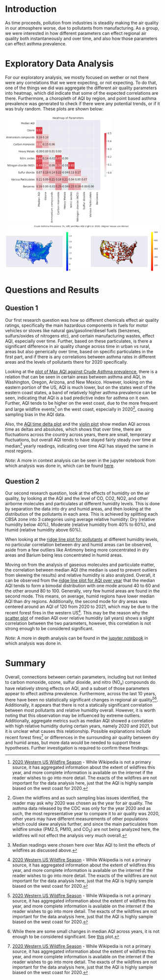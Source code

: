 # Introduction

<!-- A short paragraph introducing your project to the audience and a motivation for why this project is important. It’s fine to say your group has an interest in this topic and were keen to explore it more. -->

As time proceeds, pollution from industries is steadily making the air quality in our atmosphere worse, due to pollutants from manufacturing. As a group, we were interested in how different parameters can effect regional air quality both instantaneously and over time, and also how those parameters can effect asthma prevalence. 

# Exploratory Data Analysis

<!--  A summary of the **highlights** of your EDA, where you can show some visualizations of the exploratory data analysis your group did. --> 

For our exploratory analysis, we mostly focused on wether or not there were any correlations that we were expecting, or not expecting. To do that, one of the things we did was aggregate the different air quality parameters into heatmap, which did indicate that some of the expected correlations are there. Furthermore, a choropleth of AQI by region, and point based asthma prevalence was generated to check if there were any potential trends, or if it was truly random. These plots are shown below:

<img src ="images/gavin-heatmap.png" width="350px" height="350px" alt="Heatmap of parameters"> <img src ="images/gavin-plot-1.png" width="500px" alt="Choropleth of AQI with asthma prevalence overlaid">

# Questions and Results

## Question 1

<!--  Clearly state your research question, and include 2-3 visualizations that helped you answer your research question. You can create multi-panel figures, but each of your visualizations must speak directly to your research question, and any insights you were able to get from it should be clearly articulated in the figure caption/description. -->

Our first research question was how so different chemicals effect air quality ratings, specifically the main hazardous components in fuels for motor vehicles or stoves like natural gas/gasoline/diesel fuels (benzenes, sulfurs/oxides of nitrogens etc), and certain manufacturing wastes, effect AQI, especially over time. Further, based on these particulates, is there a significant difference in air quality change across time in urban vs rural, areas but also generically over time, based on specific particulates in the first part, and if there is any correlations between asthma rates in different areas and the levels of pollutants there for 2020 specifically.

Looking at the [plot of Max AQI against Crude Asthma prevalence](./images/gavin-plot-1.png), there is a relation that can be seen in certain areas between asthma and AQI, in Washington, Oregon, Arizona, and New Mexico. However, looking on the eastern portion of the US, AQI is much lower, but on the states west of the eastern coast states, a band of relatively higher asthma prevalence can be seen, indicating that AQI is a bad predictive index for asthma on it own. Further, AQI tends to be higher on the west coast, due to the more frequent and large wildfire events[^1] on the west coast, especially in 2020[^2], causing sampling bias in the AQI data.

[^1]: [2020 Western US Wildfire Season](https://en.wikipedia.org/wiki/2020_Western_United_States_wildfire_season) - While Wikipedia is not a primary source, it has aggregated information about the extent of wildfires this year, and more complete information is available on the internet if the reader wishes to go into more detail. The exacts of the wildfires are not important for the data analysis here, just that the AQI is highly sample biased on the west coast for 2020.

[^2]: Given the wildfires and as such sampling bias issues identified, the reader may ask why 2020 was chosen as the year for air quality. The asthma data released by the CDC was only for the year 2020 and as such, the most representative year to compare it to air quality was 2020, other years may have different measurements of other populations which could skew analysis further, and since the main particulates from wildfire smoke (PM2.5, PM10, and CO<sub>2</sub>) are not being analyzed here, the wildfires will not effect the analysis very much overall.

Also, the [AQI time delta plot](./images/gavin-plot-3.png) and the [violin plot](./images/gavin-aqi-violinplot.png) show median AQI across time as deltas and absolutes, which shows that over time, there are fluctuations across the country across years, there are small, temporary fluctuations, but overall AQI tends to have stayed fairly steady over time at median[^3] yearly readings, indicating over time AQI has stayed the same in most regions.  

[^3]: Median readings were chosen here over Max AQI to limit the effects of wildfires as discussed above.

*Note:* A more in context analysis can be seen in the jupyter notebook from which analysis was done in, which can be found [here](./analysis/analysis1.ipynb).

## Question 2

Our second research question, look at the effects of humidity on the air quality, by looking at the AQI and the level of CO, CO2, NO2, and other airborne molecules and particulates at different humidity levels. This is done by separation the data into dry and humid areas, and then looking at the distribution of the pollutants in each area. This is achieved by splitting each CBSA zone into 3 categories using average relative humidity: Dry (relative humidity below 40%), Moderate (relative humidity from 40% to 60%), and Humid (relative humidity above 60%).

When looking at the [ridge line plot for pollutants](./images/skyridge1.png) at different humidity levels, no particular correlation between dry and humid areas can be observed, aside from a few outliers like Antimony being more concentrated in dry areas and Barium being less concentrated in humid areas.

Moving on from the analysis of gaseous molecules and particulate matter, the correlation between median AQI (the median is used to prevent outliers from skewing the results) and relative humidity is also analyzed. Overall, it can be observed from the [ridge line plot for AQI over year](./images/skyridge2.png) that the median AQI tends to form a bimodal distribution with one mode around 40 to 60 and the other around 80 to 100. Generally, very few humid areas are found in the second mode. This means, on average, humid regions have lower median AQI than dry regions. Additionally, the second mode for dry areas was centered around an AQI of 120 from 2020 to 2021, which may be due to the recent forest fires in the western US[^1]. This may be the reason why the [scatter plot](./images/skyscatter.png) of median AQI over relative humidity (all years) shows a slight correlation between the two parameters, however, this correlation is not strong enough to be considered significant.

*Note:* A more in depth analysis can be found in the [jupyter notebook](./analysis/analysis2.ipynb) in which analysis was done in.

# Summary

<!-- A brief paragraph that highlights your key results and what you learned from doing this project. -->

Overall, connections between certain parameters, including but not limited to  carbon monoxide, ozone, sulfur dioxide, and nitro (NO<sub>x</sub>) compounds do have relatively strong effects on AQI, and a subset of those parameters appear to effect asthma prevalence. Furthermore, across the last 10 years, there have been no statistically significant changes in regional air quality[^1][^4]. Additionally, it appears that there is not a statically significant correlation between most pollutants and relative humidity overall. However, it is worth noting that this observation may be influenced by extreme outliers. Additionally, aggregate metrics such as median AQI showed a correlation with high relative humidity during certain years, namely 2020 and 2021, but it is unclear what causes this relationship. Possible explanations include recent forest fires[^1] or differences in the surrounding air quality between dry and humid areas, but more data would be needed to support these hypotheses. Further investigation is required to confirm these findings.

[^4]: While there are some small changes in median AQI across years, it is not enough to be considered significant. See [this](./images/gavin-aqi-violinplot.png) plot.
